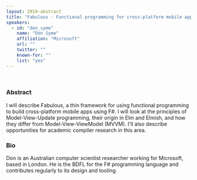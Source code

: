 ```yaml
---
layout: 2019-abstract
title: "Fabulous - Functional programming for cross-platform mobile apps"
speakers:
  - id: "don_syme"
    name: "Don Syme"
    affiliation: "Microsoft"
    url: ""
    twitter: ""
    known-for: ""
    list: "yes"
---
```


<br/>

### Abstract

I will describe Fabulous, a thin framework for using functional programming to build cross-platform mobile apps using F#. I will look at the principles of Model-View-Update programming, their origin in Elm and Elmish, and how they differ from Model-View-ViewModel (MVVM).  I'll also describe opportunities for academic compiler research in this area.

### Bio

Don is an Australian computer scientist researcher working for Microsoft, based in London.  He is the BDFL for the F# programming language and contributes regularly to its design and tooling.

